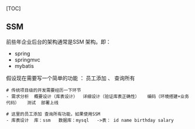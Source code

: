 [TOC]

## SSM

前些年企业后台的架构通常是SSM 架构。即：

- spring
- springmvc
- mybatis



假设现在需要写一个简单的功能 ： 员工添加 、 查询所有

```
# 传统项目级的开发需要经历一下环节
- 需求分析	概要设计（库表设计）	详细设计（验证库表正确性）	编码（环境搭建+业务代码）	测试	部署上线

# 这里的员工添加 查询所有功能，如果使用SSM
- 库表设计	库：ssm	数据库：mysql	->表： id name birthday salary
```

